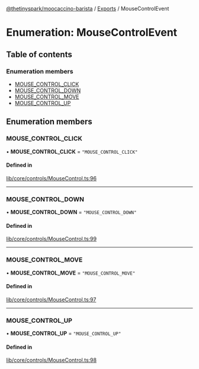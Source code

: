 [@thetinyspark/moocaccino-barista](../README.md) / [Exports](../modules.md) / MouseControlEvent

# Enumeration: MouseControlEvent

## Table of contents

### Enumeration members

- [MOUSE\_CONTROL\_CLICK](MouseControlEvent.md#mouse_control_click)
- [MOUSE\_CONTROL\_DOWN](MouseControlEvent.md#mouse_control_down)
- [MOUSE\_CONTROL\_MOVE](MouseControlEvent.md#mouse_control_move)
- [MOUSE\_CONTROL\_UP](MouseControlEvent.md#mouse_control_up)

## Enumeration members

### MOUSE\_CONTROL\_CLICK

• **MOUSE\_CONTROL\_CLICK** = `"MOUSE_CONTROL_CLICK"`

#### Defined in

[lib/core/controls/MouseControl.ts:96](https://github.com/thetinyspark/barista/blob/f0ed0f6e/lib/core/controls/MouseControl.ts#L96)

___

### MOUSE\_CONTROL\_DOWN

• **MOUSE\_CONTROL\_DOWN** = `"MOUSE_CONTROL_DOWN"`

#### Defined in

[lib/core/controls/MouseControl.ts:99](https://github.com/thetinyspark/barista/blob/f0ed0f6e/lib/core/controls/MouseControl.ts#L99)

___

### MOUSE\_CONTROL\_MOVE

• **MOUSE\_CONTROL\_MOVE** = `"MOUSE_CONTROL_MOVE"`

#### Defined in

[lib/core/controls/MouseControl.ts:97](https://github.com/thetinyspark/barista/blob/f0ed0f6e/lib/core/controls/MouseControl.ts#L97)

___

### MOUSE\_CONTROL\_UP

• **MOUSE\_CONTROL\_UP** = `"MOUSE_CONTROL_UP"`

#### Defined in

[lib/core/controls/MouseControl.ts:98](https://github.com/thetinyspark/barista/blob/f0ed0f6e/lib/core/controls/MouseControl.ts#L98)

